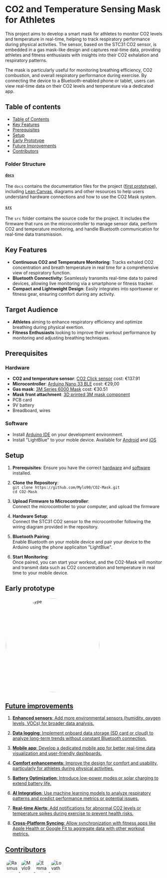 # CO2 and Temperature Sensing Mask for Athletes

This project aims to develop a smart mask for athletes to monitor CO2 levels and temperature in real-time, helping to track respiratory performance during physical activities. The sensor, based on the STC31 CO2 sensor, is embedded in a gas mask-like design and captures real-time data, providing athletes and fitness enthusiasts with insights into their CO2 exhalation and respiratory patterns.

The mask is particularly useful for monitoring breathing efficiency, CO2 combustion, and overall respiratory performance during exercise. By connecting the device to a Bluetooth-enabled phone or tablet, users can view real-time data on their CO2 levels and temperature via a dedicated app.

## Table of contents 
- [Table of Contents](https://github.com/Mylo90/CO2-Mask/tree/main?tab=readme-ov-file#Table-of-contents)
- [Key Features](https://github.com/Mylo90/CO2-Mask/tree/main?tab=readme-ov-file#key-features)
- [Prerequisites](https://github.com/Mylo90/CO2-Mask/tree/main?tab=readme-ov-file#prerequisites)
- [Setup](https://github.com/Mylo90/CO2-Mask/tree/main?tab=readme-ov-file#setup)
- [Early Prototype](https://github.com/Mylo90/CO2-Mask/tree/main?tab=readme-ov-file#early-prototype)
- [Future Improvements](https://github.com/Mylo90/CO2-Mask/tree/main?tab=readme-ov-file#future-improvements)
- [Contributors](https://github.com/Mylo90/CO2-Mask/tree/main?tab=readme-ov-file#contributors)

### Folder Structure
#### [`docs`](https://github.com/Mylo90/CO2-Mask/tree/main/docs)
The `docs` contains the documentation files for the project ([first prototype](https://github.com/Mylo90/CO2-Mask/tree/main/docs/earlyPrototype)), including [Lean Canvas](https://github.com/Mylo90/CO2-Mask/blob/main/docs/leancanvas.pdf), diagrams and other resources to help users understand hardware connections and how to use the CO2 Mask system.

#### [`src`](https://github.com/Mylo90/CO2-Mask/tree/main/src)
The `src` folder contains the source code for the project. It includes the firmware that runs on the microcontroller to manage sensor data, perform CO2 and temperature monitoring, and handle Bluetooth communication for real-time data transmission.

## Key Features
- **Continuous CO2 and Temperature Monitoring**: Tracks exhaled CO2 concentration and breath temperature in real time for a comprehensive view of respiratory function.
- **Bluetooth Connectivity**: Seamlessly transmits real-time data to paired devices, allowing live monitoring via a smartphone or fitness tracker.
- **Compact and Lightweight Design**: Easily integrates into sportswear or fitness gear, ensuring comfort during any activity.

## Target Audience
- **Athletes** aiming to enhance respiratory efficiency and optimize breathing during physical exertion.
- **Fitness Enthusiasts** looking to improve their workout performance by monitoring and adjusting breathing techniques.

## Prerequisites
### Hardware
- **CO2 and temperature sensor**: [CO2 Click sensor](https://www.mikroe.com/co2-click)    cost: €137.91  <br />
- **Microcontroller**: [Arduino Nano 33 BLE](https://store.arduino.cc/en-se/products/nano-33-ble-rev2)   cost: €29,00  <br />
- **Gas mask**: [3M Series 6000 Mask](https://www.tradeinn.com/waveinn/en/3m-series-6000-mask/138958956/p?utm_source=google_products&utm_medium=merchant&id_producte=16274255&country=se)   cost: €30.51 <br />
- **Mask front attachment**: [3D printed 3M mask component](https://www.thingiverse.com/thing:4492721) <br />
- PCB card <br />
- 9V battery <br />
- Breadboard, wires

### Software
- Install [Arduino IDE](https://www.arduino.cc/en/software) on your development environment.
- Install "LightBlue" to your moble device. Available for [Android](https://play.google.com/store/apps/details?id=com.punchthrough.lightblueexplorer&hl=en_US&pli=1) and [iOS](https://apps.apple.com/se/app/lightblue/id557428110)

## Setup <br />
1. **Prerequisites**: Ensure you have the correct [hardware](https://github.com/Mylo90/CO2-Mask/tree/main?tab=readme-ov-file#hardware) and [software](https://github.com/Mylo90/CO2-Mask/tree/main?tab=readme-ov-file#software) installed. 
   
2. **Clone the Repository**: <br />
   `git clone https://github.com/Mylo90/CO2-Mask.git`<br />
   `cd CO2-Mask`
3. **Upload Firmware to Microcontroller**: <br /> Connect the microcontroller to your computer, and upload the firmware

4. **Hardware Setup**: <br /> Connect the STC31 CO2 sensor to the microcontroller following the wiring diagram provided in the repository.

5. **Bluetooth Pairing**: <br /> Enable Bluetooth on your mobile device and pair your device to the Arduino using the phone applicaiton "LightBlue".

6. **Start Monitoring**: <br /> Once paired, you can start your workout, and the CO2-Mask will monitor and transmit data such as CO2 concentration and temperature in real time to your mobile device.

## Early prototype
  <a href="https://github.com/Mylo90/CO2-Mask/tree/main/docs/earlyPrototype)" target="_blank">
    <img src="https://github.com/Mylo90/CO2-Mask/blob/main/docs/earlyPrototype/prototype.jpg" alt="Earlyprototype" style="border-radius: 50%; width: 300px; height: 300px; object-fit: cover; border: 2px solid white;">

## Future improvements
1.	**Enhanced sensors**: Add more environmental sensors (humidity, oxygen levels, VOCs) for broader data analysis.

2.	**Data logging**: Implement onboard data storage (SD card or cloud) to analyze long-term trends without constant Bluetooth connection.

3.	**Mobile app**: Develop a dedicated mobile app for better real-time data visualization and user-friendly dashboards.

4.	**Comfort enhancements**: Improve the design for comfort and usability, particularly for athletes during physical activities.

5.	**Battery Optimization**: Introduce low-power modes or solar charging to extend battery life.

6.	**AI Integration**: Use machine learning models to analyze respiratory patterns and predict performance metrics or potential issues.
	
7.	**Real-time Alerts**: Add notifications for abnormal CO2 levels or temperature spikes during exercise to prevent health risks.
	
8.	**Cross-Platform Syncing**: Allow synchronization with fitness apps like Apple Health or Google Fit to aggregate data with other workout metrics.

## Contributors
<p align="left">
  <a href="https://github.com/RasmusHR" target="_blank">
    <img src="https://github.com/RasmusHR.png" alt="RasmusHR" style="border-radius: 50%; width: 40px; height: 40px; object-fit: cover; border: 2px solid white;">
  </a>
  <a href="https://github.com/Mylo90" target="_blank">
    <img src="https://github.com/Mylo90.png" alt="Mylo90" style="border-radius: 50%; width: 40px; height: 40px; object-fit: cover; border: 2px solid white;">
  </a>
  <a href="https://github.com/EmmaJson" target="_blank">
    <img src="https://github.com/EmmaJson.png" alt="EmmaJson" style="border-radius: 50%; width: 40px; height: 40px; object-fit: cover; border: 2px solid white;">
  </a>
  <a href="https://github.com/Lovathoren" target="_blank">
    <img src="https://github.com/Lovathoren.png" alt="Lovathoren" style="border-radius: 50%; width: 40px; height: 40px; object-fit: cover; border: 2px solid white;">
  </a>
</p>








